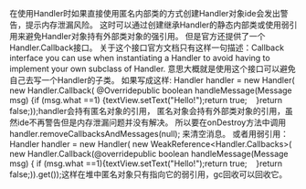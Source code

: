 在使用Handler时如果直接使用匿名内部类的方式创建Handler对象ide会发出警告，提示内存泄漏风险。
这时可以通过创建继承Handler的静态内部类或使用弱引用来避免Handler对象持有外部类对象的强引用。
但是官方还提供了一个Handler.Callback接口。
关于这个接口官方文档只有这样一句描述：Callback interface you can use when instantiating a Handler to avoid having to implement your own subclass of Handler.
意思大概就是使用这个接口可以避免自己去写一个Handler的子类。
如果写成这样:
Handler handler = new Handler(
new Handler.Callback(
@Overridepublic
boolean handleMessage(Message msg)
{if
(msg.what ==1)
{textView.setText("Hello!");return true;   
}return false;));handler会持有匿名对象的引用，
匿名对象会持有外部类对象的引用，虽然ide不再警告但是内存泄漏问题并没有解决。
所以要在onDestroy方法中调用handler.removeCallbacksAndMessages(null); 来清空消息。
或者用弱引用：Handler handler = new Handler(
new WeakReference<Handler.Callbacks>(
new Handler.Callback(@overridepublic boolean handleMessage(Message msg) {
if (msg.what ==1){textView.setText("Hello!");return true;    }return false;)).get());这样在堆中匿名对象只有指向它的弱引用，gc回收可以回收它。

